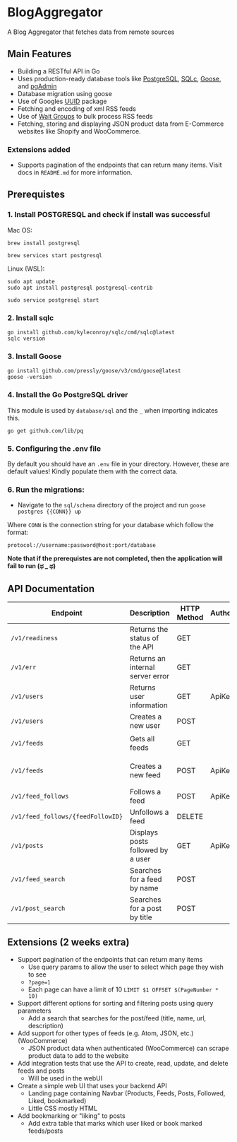 # BlogAggregator

A Blog Aggregator that fetches data from remote sources

## Main Features

- Building a RESTful API in Go
- Uses production-ready database tools like [PostgreSQL](https://www.postgresql.org), [SQLc](https://sqlc.dev), [Goose](https://github.com/pressly/goose), and [pgAdmin](https://www.pgadmin.org)
- Database migration using goose
- Use of Googles [UUID](https://pkg.go.dev/github.com/google/uuid) package
- Fetching and encoding of xml RSS feeds
- Use of [Wait Groups](https://pkg.go.dev/sync#WaitGroup) to bulk process RSS feeds
- Fetching, storing and displaying JSON product data from E-Commerce websites like Shopify and WooCommerce.

### Extensions added

- Supports pagination of the endpoints that can return many items. Visit docs in `README.md` for more information.

## Prerequistes

### 1. Install POSTGRESQL and check if install was successful

Mac OS:

```
brew install postgresql

brew services start postgresql
```

Linux (WSL):

```
sudo apt update
sudo apt install postgresql postgresql-contrib

sudo service postgresql start
```

### 2. Install sqlc

```
go install github.com/kyleconroy/sqlc/cmd/sqlc@latest
sqlc version
```

### 3. Install Goose

```
go install github.com/pressly/goose/v3/cmd/goose@latest
goose -version
```

### 4. Install the Go PostgreSQL driver

This module is used by `database/sql` and the `_` when importing indicates this.

```
go get github.com/lib/pq
```

### 5. Configuring the .env file

By default you should have an `.env` file in your directory. However, these are default values!
Kindly populate them with the correct data.

### 6. Run the migrations:

- Navigate to the `sql/schema` directory of the project and run `goose postgres {{CONN}} up`

Where `CONN` is the connection string for your database which follow the format:

```
protocol://username:password@host:port/database
```

**Note that if the prerequistes are not completed, then the application will fail to run (ಥ \_ ಥ)**

## API Documentation

| Endpoint                          | Description                       | HTTP Method | Authorization | Params                         | Format                                       |
| --------------------------------- | :-------------------------------- | ----------- | ------------- | ------------------------------ | -------------------------------------------- |
| `/v1/readiness`                   | Returns the status of the API     | GET         |               |                                |                                              |
| `/v1/err`                         | Returns an internal server error  | GET         |               |                                |                                              |
| `/v1/users`                       | Returns user information          | GET         | ApiKey <key>  |                                |                                              |
| `/v1/users`                       | Creates a new user                | POST        |               |                                | `json{"name": "UserName"}`                   |
| `/v1/feeds`                       | Gets all feeds                    | GET         |               | `page={pageNum}&sort={method}` |                                              |
| `/v1/feeds`                       | Creates a new feed                | POST        | ApiKey <key>  |                                | `json{"name": "FeedName", "url": "FeedURL"}` |
| `/v1/feed_follows`                | Follows a feed                    | POST        | ApiKey <key>  |                                | `json{"feed_id": "FeedID"}`                  |
| `/v1/feed_follows/{feedFollowID}` | Unfollows a feed                  | DELETE      |               |                                |                                              |
| `/v1/posts`                       | Displays posts followed by a user | GET         | ApiKey <key>  | `page={pageNum}&sort={method}` |                                              |
| `/v1/feed_search`                 | Searches for a feed by name       | POST        |               | `q={FeedName}`                 |                                              |
| `/v1/post_search`                 | Searches for a post by title      | POST        |               | `q={PostTitle}`                |                                              |

## Extensions (2 weeks extra)

- Support pagination of the endpoints that can return many items
  - Use query params to allow the user to select which page they wish to see
  - `?page=1`
  - Each page can have a limit of 10 `LIMIT $1 OFFSET $(PageNumber * 10)`
- Support different options for sorting and filtering posts using query parameters
  - Add a search that searches for the post/feed (title, name, url, description)
- Add support for other types of feeds (e.g. Atom, JSON, etc.) (WooCommerce)
  - JSON product data when authenticated (WooCommerce) can scrape product data to add to the website
- Add integration tests that use the API to create, read, update, and delete feeds and posts
  - Will be used in the webUI
- Create a simple web UI that uses your backend API
  - Landing page containing Navbar (Products, Feeds, Posts, Followed, Liked, bookmarked)
  - Little CSS mostly HTML
- Add bookmarking or "liking" to posts
  - Add extra table that marks which user liked or book marked feeds/posts
